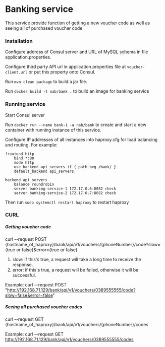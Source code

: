 # Banking service

This service provide function of getting a new voucher code as well as seeing all of purchased voucher code
### Installation

Configure address of Consul server and URL of MySQL schema in file application.properties.

Configure third party API url in application.properties file at ```voucher-client.url``` or put this property onto Consul.

Run ```mvn clean package``` to build a jar file.


Run ```docker build -t nab/bank .``` to build an image for banking service

### Running service

Start Consul server

Run ```docker run --name bank-1 -a nab/bank``` to create and start a new container with running instance of this service.

Configure IP addresses of all instances into haproxy.cfg for load balancing and routing.
For example:

```
frontend http
  	bind *:80
  	mode http
  	use_backend api_servers if { path_beg /bank/ }
  	default_backend api_servers

backend api_servers
   	balance roundrobin
   	server banking-service-1 172.17.0.6:8082 check
   	server banking-service-2 172.17.0.7:8082 check
```

Then run ``` sudo systemctl restart haproxy ``` to restart haproxy

### CURL
##### Getting voucher code
curl --request POST {hostname_of_haproxy}/bank/api/v1/vouchers/{phoneNumber}/code?slow={true or false}&error={true or false}

1. slow: if this's true, a request will take a long time to receive the response.
2. error: if this's true, a request will be failed, otherwise it will be successful.

Example: curl --request POST "http://192.168.71.129/bank/api/v1/vouchers/0389555555/code?slow=false&error=false"

##### Seeing all purchased voucher codes
curl --request GET {hostname_of_haproxy}/bank/api/v1/vouchers/{phoneNumber}/codes

Example: curl --request GET http://192.168.71.129/bank/api/v1/vouchers/0389555555/codes
